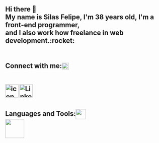 <h2>Hi there 👋
<br>My name is Silas Felipe, I'm 38 years old, I'm a front-end programmer,<br>and I also work how freelance in  web development.:rocket:<h2/>
<br>
Connect with me:<img width="22px" align="center" src="https://www.fiosgenomics.com/wp-content/uploads/2017/03/Network-component-logo-transparent-background.png" alt="network-icon"/>
<br>
<br>
<p>
<a href="https://www.instagram.com/silasfelipe15">
<img align="left" alt="icone do instagram uma camera dentro de um quadrado" width="42px" src="https://clipart.info/images/ccovers/1559063340instagram-icon-png-logo.png" />
</a>
<a href="https://www.linkedin.com/in/silas-felipe-451954257?lipi=urn%3Ali%3Apage%3Ad_flagship3_profile_view_base_contact_details%3B80zkbAgzSzyttPPC8nQW8g%3D%3D/">
<img align="left" alt="LinkedIn" width="42px" src="https://pngimg.com/uploads/linkedIn/linkedIn_PNG8.png" />
</a>
</p>
<br>
<br>
<h2>Languages and Tools:<img width="32px" align="center" src="https://i.pinimg.com/originals/1d/e4/dd/1de4ddd831f4a502050269dda9de4290.png"/>
<br>
<img height="60" src="https://icon-library.com/images/html5-icon-png/html5-icon-png-1.jpg"></h2>
<br>






